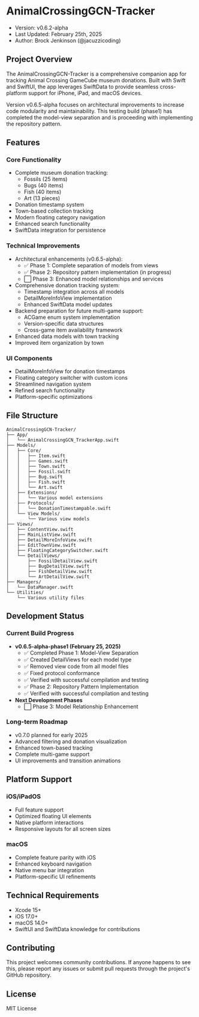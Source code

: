 # AnimalCrossingGCN-Tracker
* Version: v0.6.2-alpha
* Last Updated: February 25th, 2025
* Author: Brock Jenkinson (@jacuzzicoding)

## Project Overview
The AnimalCrossingGCN-Tracker is a comprehensive companion app for tracking Animal Crossing GameCube museum donations. Built with Swift and SwiftUI, the app leverages SwiftData to provide seamless cross-platform support for iPhone, iPad, and macOS devices.

Version v0.6.5-alpha focuses on architectural improvements to increase code modularity and maintainability. This testing build (phase1) has completed the model-view separation and is proceeding with implementing the repository pattern.

## Features

### Core Functionality
* Complete museum donation tracking:
  * Fossils (25 items)
  * Bugs (40 items)
  * Fish (40 items)
  * Art (13 pieces)
* Donation timestamp system
* Town-based collection tracking
* Modern floating category navigation
* Enhanced search functionality
* SwiftData integration for persistence

### Technical Improvements
* Architectural enhancements (v0.6.5-alpha):
  * ✅ Phase 1: Complete separation of models from views
  * ✅ Phase 2: Repository pattern implementation (in progress)
  * ⬜ Phase 3: Enhanced model relationships and services
* Comprehensive donation tracking system:
  * Timestamp integration across all models
  * DetailMoreInfoView implementation
  * Enhanced SwiftData model updates
* Backend preparation for future multi-game support:
  * ACGame enum system implementation
  * Version-specific data structures
  * Cross-game item availability framework
* Enhanced data models with town tracking
* Improved item organization by town

### UI Components
* DetailMoreInfoView for donation timestamps
* Floating category switcher with custom icons
* Streamlined navigation system
* Refined search functionality
* Platform-specific optimizations

## File Structure
```
AnimalCrossingGCN-Tracker/
├── App/
│   └── AnimalCrossingGCN_TrackerApp.swift
├── Models/
│   ├── Core/
│   │   ├── Item.swift
│   │   ├── Games.swift
│   │   ├── Town.swift
│   │   ├── Fossil.swift
│   │   ├── Bug.swift
│   │   ├── Fish.swift
│   │   └── Art.swift
│   ├── Extensions/
│   │   └── Various model extensions
│   ├── Protocols/
│   │   └── DonationTimestampable.swift
│   └── View Models/
│       └── Various view models
├── Views/
│   ├── ContentView.swift
│   ├── MainListView.swift
│   ├── DetailMoreInfoView.swift
│   ├── EditTownView.swift
│   ├── FloatingCategorySwitcher.swift
│   └── DetailViews/
│       ├── FossilDetailView.swift
│       ├── BugDetailView.swift
│       ├── FishDetailView.swift
│       └── ArtDetailView.swift
├── Managers/
│   └── DataManager.swift
└── Utilities/
    └── Various utility files
```

## Development Status

### Current Build Progress
* **v0.6.5-alpha-phase1 (February 25, 2025)**
  * ✅ Completed Phase 1: Model-View Separation
  * ✅ Created DetailViews for each model type
  * ✅ Removed view code from all model files
  * ✅ Fixed protocol conformance
  * ✅ Verified with successful compilation and testing
  * ✅ Phase 2: Repository Pattern Implementation
  * ✅ Verified with successful compilation and testing
* **Next Development Phases**
  * ⬜ Phase 3: Model Relationship Enhancement

### Long-term Roadmap
* v0.7.0 planned for early 2025
* Advanced filtering and donation visualization
* Enhanced town-based tracking
* Complete multi-game support
* UI improvements and transition animations

## Platform Support

### iOS/iPadOS
* Full feature support
* Optimized floating UI elements
* Native platform interactions
* Responsive layouts for all screen sizes

### macOS
* Complete feature parity with iOS
* Enhanced keyboard navigation
* Native menu bar integration
* Platform-specific UI refinements

## Technical Requirements
* Xcode 15+
* iOS 17.0+
* macOS 14.0+
* SwiftUI and SwiftData knowledge for contributions

## Contributing
This project welcomes community contributions. If anyone happens to see this, please report any issues or submit pull requests through the project's GitHub repository.

## License
MIT License
